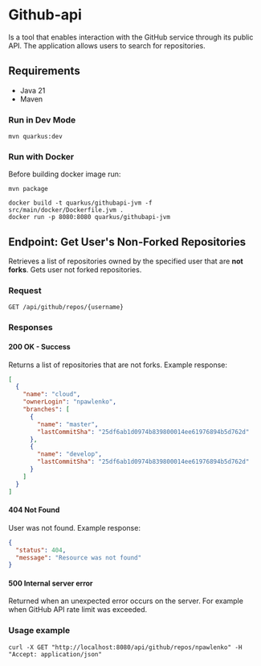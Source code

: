 # Github-api

Is a tool that enables interaction with the GitHub service through
its public API. The application allows users to search for repositories.

## Requirements
- Java 21
- Maven

### Run in Dev Mode
```shell
mvn quarkus:dev
```

### Run with Docker
Before building docker image run:
```shell
mvn package
```

```shell
docker build -t quarkus/githubapi-jvm -f src/main/docker/Dockerfile.jvm . 
docker run -p 8080:8080 quarkus/githubapi-jvm
```

## **Endpoint: Get User's Non-Forked Repositories**
Retrieves a list of repositories owned by the specified user that are **not forks**.
Gets user not forked repositories.

### **Request**
```http
GET /api/github/repos/{username}
```

### Responses

#### 200 OK - Success
Returns a list of repositories that are not forks.
Example response:
```json
[
  {
    "name": "cloud",
    "ownerLogin": "npawlenko",
    "branches": [
      {
        "name": "master",
        "lastCommitSha": "25df6ab1d0974b839800014ee61976894b5d762d"
      },
      {
        "name": "develop",
        "lastCommitSha": "25df6ab1d0974b839800014ee61976894b5d762d"
      }
    ]
  }
]
```

#### 404 Not Found
User was not found.
Example response:
```json
{
  "status": 404,
  "message": "Resource was not found"
}
```
#### 500 Internal server error
Returned when an unexpected error occurs on the server.
For example when GitHub API rate limit was exceeded.


### Usage example
```shell
curl -X GET "http://localhost:8080/api/github/repos/npawlenko" -H "Accept: application/json"
```